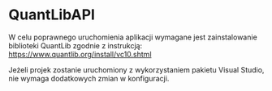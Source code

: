 # QuantLibAPI

W celu poprawnego uruchomienia aplikacji wymagane jest zainstalowanie biblioteki QuantLib zgodnie z instrukcją:
https://www.quantlib.org/install/vc10.shtml



Jeżeli projek zostanie uruchomiony z wykorzystaniem pakietu Visual Studio, nie wymaga dodatkowych zmian w konfiguracji. 
